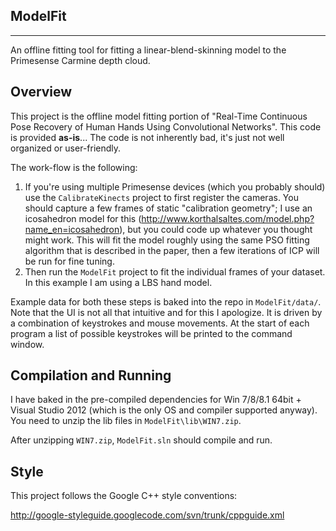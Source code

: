 **ModelFit**
---------
---------
An offline fitting tool for fitting a linear-blend-skinning model to the Primesense Carmine depth cloud.

**Overview**
--------

This project is the offline model fitting portion of "Real-Time Continuous Pose Recovery of Human Hands Using Convolutional Networks".  This code is provided **as-is**... The code is not inherently bad, it's just not well organized or user-friendly.

The work-flow is the following:  

1. If you're using multiple Primesense devices (which you probably should) use the ```CalibrateKinects``` project to first register the cameras.  You should capture a few frames of static "calibration geometry"; I use an icosahedron model for this (<http://www.korthalsaltes.com/model.php?name_en=icosahedron>), but you could code up whatever you thought might work.  This will fit the model roughly using the same PSO fitting algorithm that is described in the paper, then a few iterations of ICP will be run for fine tuning.
2. Then run the ```ModelFit``` project to fit the individual frames of your dataset.  In this example I am using a LBS hand model.

Example data for both these steps is baked into the repo in ```ModelFit/data/```.  Note that the UI is not all that intuitive and for this I apologize.  It is driven by a combination of keystrokes and mouse movements.  At the start of each program a list of possible keystrokes will be printed to the command window.

**Compilation and Running**
---------------

I have baked in the pre-compiled dependencies for Win 7/8/8.1 64bit + Visual Studio 2012 (which is the only OS and compiler supported anyway).  You need to unzip the lib files in ```ModelFit\lib\WIN7.zip```.

After unzipping ```WIN7.zip```, ```ModelFit.sln``` should compile and run.

**Style**
---------

This project follows the Google C++ style conventions: 

<http://google-styleguide.googlecode.com/svn/trunk/cppguide.xml>
